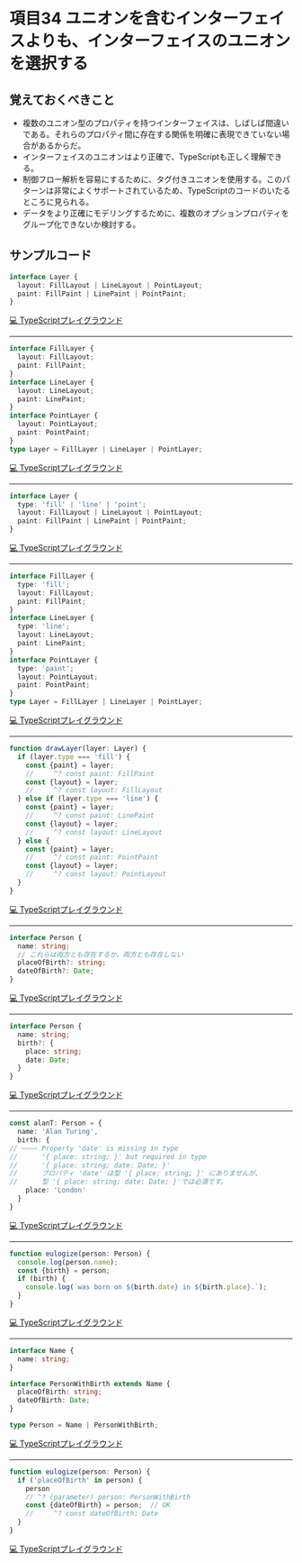 # 項目34  ユニオンを含むインターフェイスよりも、インターフェイスのユニオンを選択する

## 覚えておくべきこと

* 複数のユニオン型のプロパティを持つインターフェイスは、しばしば間違いである。それらのプロパティ間に存在する関係を明確に表現できていない場合があるからだ。
* インターフェイスのユニオンはより正確で、TypeScriptも正しく理解できる。
* 制御フロー解析を容易にするために、タグ付きユニオンを使用する。このパターンは非常によくサポートされているため、TypeScriptのコードのいたるところに見られる。
* データをより正確にモデリングするために、複数のオプションプロパティをグループ化できないか検討する。

## サンプルコード

```ts
interface Layer {
  layout: FillLayout | LineLayout | PointLayout;
  paint: FillPaint | LinePaint | PointPaint;
}
```

[💻 TypeScriptプレイグラウンド](https://www.typescriptlang.org/ja/play/?ts=5.8.2#code/JYOwLgpgTgZghgYwgAgDJwJ7WQbwFDLIA2mA9gK5gBcyAYsEUehhWMgD5qgTOsfIAFUqDC9KAbgLIADnBE16jAXPD9U3ZSP5CRm8JIC+QA)

----

```ts
interface FillLayer {
  layout: FillLayout;
  paint: FillPaint;
}
interface LineLayer {
  layout: LineLayout;
  paint: LinePaint;
}
interface PointLayer {
  layout: PointLayout;
  paint: PointPaint;
}
type Layer = FillLayer | LineLayer | PointLayer;
```

[💻 TypeScriptプレイグラウンド](https://www.typescriptlang.org/ja/play/?ts=5.8.2#code/JYOwLgpgTgZghgYwgAgGLADYYDJwJ7TIDeAUMshvgPYCuYAXGpjtXQNxnIAOcoDTWAAq9wHAL4k+0eEmTZQEXASjFOlPLX7yQi1mA7kefRtojC+4yeGmIUgqnyWFS5dZsb3Heg9xH9P4OaiJBJgeFwoTioAvAIsysgAPnIKUUnIAWBRbEA)

----

```ts
interface Layer {
  type: 'fill' | 'line' | 'point';
  layout: FillLayout | LineLayout | PointLayout;
  paint: FillPaint | LinePaint | PointPaint;
}
```

[💻 TypeScriptプレイグラウンド](https://www.typescriptlang.org/ja/play/?ts=5.8.2#code/JYOwLgpgTgZghgYwgAgDJwJ7WQbwFDLJgYAOEAXMgOQzAA2dVyAPtXaBE61SQPahgqAbgLI6mXgFcwlAGL066DFLAs0HJSrUAFfuE3SRhEnAFyF20+DWoOlgTr1h74EQF8gA)

----

```ts
interface FillLayer {
  type: 'fill';
  layout: FillLayout;
  paint: FillPaint;
}
interface LineLayer {
  type: 'line';
  layout: LineLayout;
  paint: LinePaint;
}
interface PointLayer {
  type: 'paint';
  layout: PointLayout;
  paint: PointPaint;
}
type Layer = FillLayer | LineLayer | PointLayer;
```

[💻 TypeScriptプレイグラウンド](https://www.typescriptlang.org/ja/play/?ts=5.8.2#code/JYOwLgpgTgZghgYwgAgGLADYYDJwJ7TIDeAUMsmHgA4QBcyA5DJhgwNxnIb4D2ArmHrosuPPzAdyVOKEFoWABRngOAXxKzo8JMmygIowqXKUa9Bhn3tO3MQPp6QB3gMnJpsh-qWy1G8FqIKAo8soZQxJymdIwe4NbktuL0IWEuEpxxcqngPiok6tG6+IQAvPIiJREAPrr64ci1OWDhbEA)

----

```ts
function drawLayer(layer: Layer) {
  if (layer.type === 'fill') {
    const {paint} = layer;
    //     ^? const paint: FillPaint
    const {layout} = layer;
    //     ^? const layout: FillLayout
  } else if (layer.type === 'line') {
    const {paint} = layer;
    //     ^? const paint: LinePaint
    const {layout} = layer;
    //     ^? const layout: LineLayout
  } else {
    const {paint} = layer;
    //     ^? const paint: PointPaint
    const {layout} = layer;
    //     ^? const layout: PointLayout
  }
}
```

[💻 TypeScriptプレイグラウンド](https://www.typescriptlang.org/ja/play/?ts=5.8.2#code/GYVwdgxgLglg9mABAEwE4EMDuAZdBPAU1QAoAbfIgLkV0NQEpEBvAKEURmETItQDooeAA4FEAXgmIA5MBilSUxq3bsICAM5RmQ9DDBQAvuMTk6AbjYqA9FZXsAegH5EasJsQ69UagDE5pAAVdfUtVDS0mUzgQQ2NTIgs7GztEJxdwk3xo70Q-eVpsyyMCUnVRTm54-kERcUkpUj0CRWZQ9LcIz30jMUzzNuS7NNd3LpzsJqCvNpGIqJievoSB2yHnWb7s6gmwAgKYosQSsta7DaYxxarE61WVYYyx6gC4LymQs4zIrIW43hv2IN7usMvMci8vPsoEUWAYgA)

----

```ts
interface Person {
  name: string;
  // これらは両方とも存在するか、両方とも存在しない
  placeOfBirth?: string;
  dateOfBirth?: Date;
}
```

[💻 TypeScriptプレイグラウンド](https://www.typescriptlang.org/ja/play/?ts=5.8.2#code/JYOwLgpgTgZghgYwgAgArQM4HsTIN4BQyyIcAthAFzIZhSgDmA3EcgPRvKDKDIDEMgkQyB7BkCEcoE7TQBYMgIIZAGtqAKdUCaDIGiGQNIMgQAZRk2YHUGQFYMgEQZWABwA2iCAHkYAIWBQwACwD81WvRDNWAEziQL124+oAEW8IFgBfIA)

----

```ts
interface Person {
  name: string;
  birth?: {
    place: string;
    date: Date;
  }
}
```

[💻 TypeScriptプレイグラウンド](https://www.typescriptlang.org/ja/play/?ts=5.8.2#code/JYOwLgpgTgZghgYwgAgArQM4HsTIN4BQyyIcAthAFzIZhSgDmA3EcgEbBRgAWA-NYWLEADgBtEVGnUYshyACZxI1ACJKIs5AF8CWoA)

----

```ts
const alanT: Person = {
  name: 'Alan Turing',
  birth: {
// ~~~~ Property 'date' is missing in type
//      '{ place: string; }' but required in type
//      '{ place: string; date: Date; }'
//      プロパティ 'date' は型 '{ place: string; }' にありませんが、
//      型 '{ place: string; date: Date; }'では必須です。
    place: 'London'
  }
}
```

[💻 TypeScriptプレイグラウンド](https://www.typescriptlang.org/ja/play/?ts=5.8.2#code/MYewdgzgLgBAhgGzmAKgLhgBQKYCcLgwC8MA3gFAwxhwC22GA5AIJJgwoCuuAlmAOaMANJRgAjHrigALDBQD08mAD9VyrLhAAHPFACeMRgBM4UbIxg8IMWlYh9+l9vp3lFVD4dIwtSYAxhoXgEAbhgAXwsxTlhcbABHTklsIycYF2w3JU8vHz8AoIcwkzMMABFTbDDIrJyYQHWGQFuGQEWGQDGGQGKGQxLzGEB7BkBo9VzfOH8MQtCIi0BrBkAhBkAohkA-BkBtBkBkhkAZBkBABlqcwcZvYdHAqGD+YsryyurGQHMGXsBR-UAIDOvATQZAIAZRKgOAxgAZcCNwIxROFyOEgA)

----

```ts
function eulogize(person: Person) {
  console.log(person.name);
  const {birth} = person;
  if (birth) {
    console.log(`was born on ${birth.date} in ${birth.place}.`);
  }
}
```

[💻 TypeScriptプレイグラウンド](https://www.typescriptlang.org/ja/play/?ts=5.8.2#code/GYVwdgxgLglg9mABAUxAGzgcxgL2QCgAdkAnAZwQC5EAFUisASkQG8AoRRCBCtZAOgyYi9BPzABDALbJGAbg5ceUVgCMYJKAAsAvogC8iYuQQLOMYInzrNW5u06duYXgKH4ABgHcJZRKrgSJAREABIWG21+ABMJKGQ9GCRwyK1+QjQJCAT+D3lFHTYdIA)

----

```ts
interface Name {
  name: string;
}

interface PersonWithBirth extends Name {
  placeOfBirth: string;
  dateOfBirth: Date;
}

type Person = Name | PersonWithBirth;
```

[💻 TypeScriptプレイグラウンド](https://www.typescriptlang.org/ja/play/?ts=5.8.2#code/JYOwLgpgTgZghgYwgAgHJwLYoN4ChnIiYQBcyAzmFKAOYDcuAvrrqJLIigArTkD2IAOrAwACwBCwKGOQQAHpBAATcmmLI8BAA4AbTgHkYk6aLKVqIevmRK4kQ8bFkAInYgNmuMAE8t3XgLIALxqWMgAPsg8UPxCIhJSYnRAA)

----

```ts
function eulogize(person: Person) {
  if ('placeOfBirth' in person) {
    person
    // ^? (parameter) person: PersonWithBirth
    const {dateOfBirth} = person;  // OK
    //     ^? const dateOfBirth: Date
  }
}
```

[💻 TypeScriptプレイグラウンド](https://www.typescriptlang.org/ja/play/?ts=5.8.2#code/GYVwdgxgLglg9mABAUxAGzgcxgL2QCgAdkAnAZwQC5EAFUisASkQG8AoRRGYRfAckJoAhhGQB5YACEYJKAAs+XJMXIJm7TpxUMOmgPR7EAPQD8vQkJJCAtsiilm2qrXoIA6jHnTZc3ZwgIZFCsACZC9hLe8gC+iAC8iE5gANycBohiANJ+iOmaxmYBYEGIYRFSMvLUACLhyLrRbNFAA)
